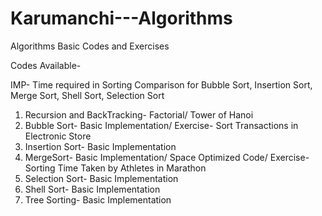 # Karumanchi---Algorithms
Algorithms Basic Codes and Exercises

Codes Available-

IMP- Time required in Sorting Comparison for Bubble Sort, Insertion Sort, Merge Sort, Shell Sort, Selection Sort

  1) Recursion and BackTracking- Factorial/ Tower of Hanoi
  2) Bubble Sort- Basic Implementation/ Exercise- Sort Transactions in Electronic Store
  3) Insertion Sort- Basic Implementation
  4) MergeSort- Basic Implementation/ Space Optimized Code/ Exercise- Sorting Time Taken by Athletes in Marathon
  5) Selection Sort- Basic Implementation
  6) Shell Sort- Basic Implementation
  7) Tree Sorting- Basic Implementation
